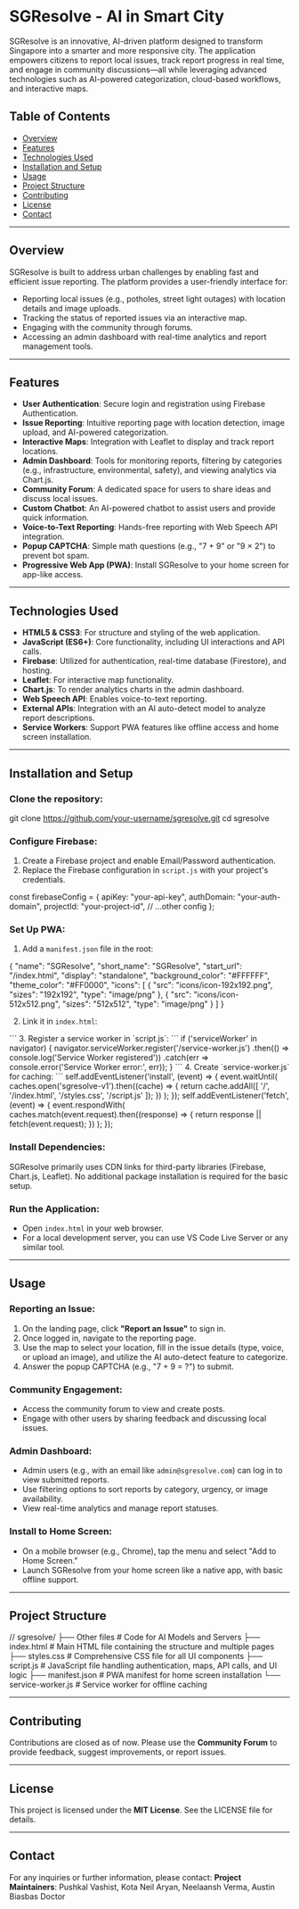 # **SGResolve - AI in Smart City**

SGResolve is an innovative, AI-driven platform designed to transform Singapore into a smarter and more responsive city. The application empowers citizens to report local issues, track report progress in real time, and engage in community discussions—all while leveraging advanced technologies such as AI-powered categorization, cloud-based workflows, and interactive maps.

## **Table of Contents**
- [Overview](#overview)
- [Features](#features)
- [Technologies Used](#technologies-used)
- [Installation and Setup](#installation-and-setup)
- [Usage](#usage)
- [Project Structure](#project-structure)
- [Contributing](#contributing)
- [License](#license)
- [Contact](#contact)

---

## **Overview**
SGResolve is built to address urban challenges by enabling fast and efficient issue reporting. The platform provides a user-friendly interface for:

- Reporting local issues (e.g., potholes, street light outages) with location details and image uploads.
- Tracking the status of reported issues via an interactive map.
- Engaging with the community through forums.
- Accessing an admin dashboard with real-time analytics and report management tools.

---

## **Features**
- **User Authentication**: Secure login and registration using Firebase Authentication.
- **Issue Reporting**: Intuitive reporting page with location detection, image upload, and AI-powered categorization.
- **Interactive Maps**: Integration with Leaflet to display and track report locations.
- **Admin Dashboard**: Tools for monitoring reports, filtering by categories (e.g., infrastructure, environmental, safety), and viewing analytics via Chart.js.
- **Community Forum**: A dedicated space for users to share ideas and discuss local issues.
- **Custom Chatbot**: An AI-powered chatbot to assist users and provide quick information.
- **Voice-to-Text Reporting**: Hands-free reporting with Web Speech API integration.
- **Popup CAPTCHA**: Simple math questions (e.g., "7 + 9" or "9 × 2") to prevent bot spam.
- **Progressive Web App (PWA)**: Install SGResolve to your home screen for app-like access.

---

## **Technologies Used**
- **HTML5 & CSS3**: For structure and styling of the web application.
- **JavaScript (ES6+)**: Core functionality, including UI interactions and API calls.
- **Firebase**: Utilized for authentication, real-time database (Firestore), and hosting.
- **Leaflet**: For interactive map functionality.
- **Chart.js**: To render analytics charts in the admin dashboard.
- **Web Speech API**: Enables voice-to-text reporting.
- **External APIs**: Integration with an AI auto-detect model to analyze report descriptions.
- **Service Workers**: Support PWA features like offline access and home screen installation.

---

## **Installation and Setup**
### Clone the repository:

git clone https://github.com/your-username/sgresolve.git
cd sgresolve

### Configure Firebase:
1. Create a Firebase project and enable Email/Password authentication.
2. Replace the Firebase configuration in `script.js` with your project's credentials.

const firebaseConfig = {
apiKey: "your-api-key",
authDomain: "your-auth-domain",
projectId: "your-project-id",
// ...other config
};


### Set Up PWA:
1. Add a `manifest.json` file in the root:

{
"name": "SGResolve",
"short_name": "SGResolve",
"start_url": "/index.html",
"display": "standalone",
"background_color": "#FFFFFF",
"theme_color": "#FF0000",
"icons": [
{
"src": "icons/icon-192x192.png",
"sizes": "192x192",
"type": "image/png"
},
{
"src": "icons/icon-512x512.png",
"sizes": "512x512",
"type": "image/png"
}
]
}

2. Link it in `index.html`:
<link rel="manifest" href="/manifest.json"> ``` 3. Register a service worker in `script.js`: ``` if ('serviceWorker' in navigator) { navigator.serviceWorker.register('/service-worker.js') .then(() => console.log('Service Worker registered')) .catch(err => console.error('Service Worker error:', err)); } ``` 4. Create `service-worker.js` for caching: ``` self.addEventListener('install', (event) => { event.waitUntil( caches.open('sgresolve-v1').then((cache) => { return cache.addAll([ '/', '/index.html', '/styles.css', '/script.js' ]); }) ); });
self.addEventListener('fetch', (event) => {
event.respondWith(
caches.match(event.request).then((response) => {
return response || fetch(event.request);
})
);
});


### Install Dependencies:
SGResolve primarily uses CDN links for third-party libraries (Firebase, Chart.js, Leaflet). No additional package installation is required for the basic setup.

### Run the Application:
- Open `index.html` in your web browser.
- For a local development server, you can use VS Code Live Server or any similar tool.

---

## **Usage**
### **Reporting an Issue:**
1. On the landing page, click **"Report an Issue"** to sign in.
2. Once logged in, navigate to the reporting page.
3. Use the map to select your location, fill in the issue details (type, voice, or upload an image), and utilize the AI auto-detect feature to categorize.
4. Answer the popup CAPTCHA (e.g., "7 + 9 = ?") to submit.

### **Community Engagement:**
- Access the community forum to view and create posts.
- Engage with other users by sharing feedback and discussing local issues.

### **Admin Dashboard:**
- Admin users (e.g., with an email like `admin@sgresolve.com`) can log in to view submitted reports.
- Use filtering options to sort reports by category, urgency, or image availability.
- View real-time analytics and manage report statuses.

### **Install to Home Screen:**
- On a mobile browser (e.g., Chrome), tap the menu and select "Add to Home Screen."
- Launch SGResolve from your home screen like a native app, with basic offline support.

---

## **Project Structure**

// sgresolve/
├── Other files        # Code for AI Models and Servers
├── index.html         # Main HTML file containing the structure and multiple pages
├── styles.css         # Comprehensive CSS file for all UI components
├── script.js          # JavaScript file handling authentication, maps, API calls, and UI logic
├── manifest.json      # PWA manifest for home screen installation
└── service-worker.js  # Service worker for offline caching


---

## **Contributing**
Contributions are closed as of now. Please use the **Community Forum** to provide feedback, suggest improvements, or report issues.

---

## **License**
This project is licensed under the **MIT License**. See the LICENSE file for details.

---

## **Contact**
For any inquiries or further information, please contact:
**Project Maintainers**: Pushkal Vashist, Kota Neil Aryan, Neelaansh Verma, Austin Biasbas Doctor
